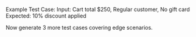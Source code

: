 Example Test Case:
Input: Cart total $250, Regular customer, No gift card
Expected: 10% discount applied

Now generate 3 more test cases covering edge scenarios.